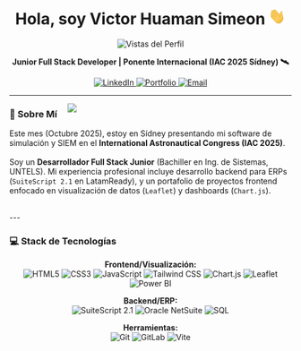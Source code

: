 <h1 align="center">
  Hola, soy Victor Huaman Simeon <img src="https://raw.githubusercontent.com/ABSphreak/ABSphreak/master/gifs/Hi.gif" width="30px" height="30px">
</h1>

<p align="center">
  <img alt="Vistas del Perfil" height="20px" src="https://hits.seeyoufarm.com/api/count/incr/badge.svg?url=https://github.com/PEPO2828&count_bg=%233B79C4&title_bg=%23555555&icon=github.svg&icon_color=%23E7E7E7&title=Vistas&edge_flat=false">
</p>

<p align="center">
  <b>Junior Full Stack Developer | Ponente Internacional (IAC 2025 Sídney) 🛰️</b>
</p>

<p align="center">
  <a href="https://www.linkedin.com/in/victor-raul-huaman-simeon-875800215/">
    <img src="https://img.shields.io/badge/LinkedIn-0077B5?style=for-the-badge&logo=linkedin&logoColor=white" alt="LinkedIn"/>
  </a>
  <a href="https://pepo2828.github.io/Portafolio/">
    <img src="https://img.shields.io/badge/Portfolio-255E63?style=for-the-badge&logo=react&logoColor=white" alt="Portfolio"/>
  </a>
  <a href="mailto:victorhuamansimeon@gmail.com">
    <img src="https://img.shields.io/badge/Email-D14836?style=for-the-badge&logo=gmail&logoColor=white" alt="Email"/>
  </a>
</p>

---

<img align='right' src="https://media.giphy.com/media/WFZvB7VIXBgiz3oDXE/giphy.gif" width="400">

<h3>📝 Sobre Mí</h3>
<p>
  Este mes (Octubre 2025), estoy en Sídney presentando mi software de simulación y SIEM en el <b>International Astronautical Congress (IAC 2025)</b>.
  <br><br>
  Soy un <b>Desarrollador Full Stack Junior</b> (Bachiller en Ing. de Sistemas, UNTELS). Mi experiencia profesional incluye desarrollo backend para ERPs (<code>SuiteScript 2.1</code> en LatamReady), y un portafolio de proyectos frontend enfocado en visualización de datos (<code>Leaflet</code>) y dashboards (<code>Chart.js</code>).
</p>

<br clear="right"/> ---

### 💻 Stack de Tecnologías

<p align="center">
  <b>Frontend/Visualización:</b><br>
  <img src="https://img.shields.io/badge/HTML5-E34F26?style=for-the-badge&logo=html5&logoColor=white" alt="HTML5"/>
  <img src="https://img.shields.io/badge/CSS3-1572B6?style=for-the-badge&logo=css3&logoColor=white" alt="CSS3"/>
  <img src="https://img.shields.io/badge/JavaScript-F7DF1E?style=for-the-badge&logo=javascript&logoColor=black" alt="JavaScript"/>
  <img src="https://img.shields.io/badge/Tailwind_CSS-38B2AC?style=for-the-badge&logo=tailwind-css&logoColor=white" alt="Tailwind CSS"/>
  <img src="https://img.shields.io/badge/Chart.js-FF6384?style=for-the-badge&logo=chart.js&logoColor=white" alt="Chart.js"/>
  <img src="https://img.shields.io/badge/Leaflet-199900?style=for-the-badge&logo=leaflet&logoColor=white" alt="Leaflet"/>
  <img src="https://img.shields.io/badge/Power_BI-F2C811?style=for-the-badge&logo=power-bi&logoColor=black" alt="Power BI"/>
</p>

<p align="center">
  <b>Backend/ERP:</b><br>
  <img src="https://img.shields.io/badge/SuiteScript_2.1-00A98F?style=for-the-badge&logo=oracle&logoColor=white" alt="SuiteScript 2.1"/>
  <img src="https://img.shields.io/badge/Oracle_NetSuite-00467F?style=for-the-badge&logo=oracle&logoColor=white" alt="Oracle NetSuite"/>
  <img src="https://img.shields.io/badge/SQL-4479A1?style=for-the-badge&logo=server-sql&logoColor=white" alt="SQL"/>
</p>

<p align="center">
  <b>Herramientas:</b><br>
  <img src="https://img.shields.io/badge/Git-F05032?style=for-the-badge&logo=git&logoColor=white" alt="Git"/>
  <img src="https://img.shields.io/badge/GitLab-FC6D26?style=for-the-badge&logo=gitlab&logoColor=white" alt="GitLab"/>
  <img src="https://img.shields.io/badge/Vite-646CFF?style=for-the-badge&logo=vite&logoColor=white" alt="Vite"/>
</p>
